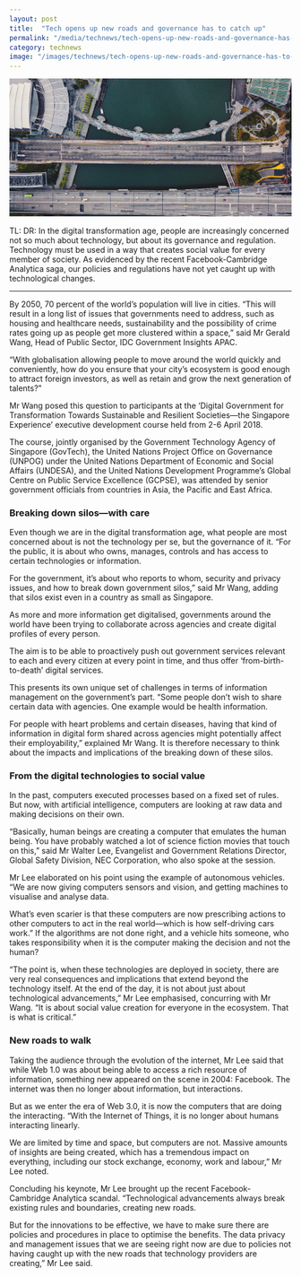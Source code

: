 ```yaml
---
layout: post
title:  "Tech opens up new roads and governance has to catch up"
permalink: "/media/technews/tech-opens-up-new-roads-and-governance-has-to-catch-up"
category: technews
image: "/images/technews/tech-opens-up-new-roads-and-governance-has-to-catch-up-part-1.png"
---
```


![Tech opens up new roads and governance has to catch up](/images/technews/tech-opens-up-new-roads-and-governance-has-to-catch-up-part-1.png)

TL: DR: In the digital transformation age, people are increasingly concerned not so much about technology, but about its governance and regulation. Technology must be used in a way that creates social value for every member of society. As evidenced by the recent Facebook-Cambridge Analytica saga, our policies and regulations have not yet caught up with technological changes.

---

By 2050, 70 percent of the world’s population will live in cities. “This will result in a long list of issues that governments need to address, such as housing and healthcare needs, sustainability and the possibility of crime rates going up as people get more clustered within a space,” said Mr Gerald Wang, Head of Public Sector, IDC Government Insights APAC. 

“With globalisation allowing people to move around the world quickly and conveniently, how do you ensure that your city’s ecosystem is good enough to attract foreign investors, as well as retain and grow the next generation of talents?”

 Mr Wang posed this question to participants at the ‘Digital Government for Transformation Towards Sustainable and Resilient Societies—the Singapore Experience’ executive development course held from 2-6 April 2018. 

The course, jointly organised by the Government Technology Agency of Singapore (GovTech), the United Nations Project Office on Governance (UNPOG) under the United Nations Department of Economic and Social Affairs (UNDESA), and the United Nations Development Programme’s Global Centre on Public Service Excellence (GCPSE), was attended by senior government officials from countries in Asia, the Pacific and East Africa. 

### **Breaking down silos—with care**
Even though we are in the digital transformation age, what people are most concerned about is not the technology per se, but the governance of it. “For the public, it is about who owns, manages, controls and has access to certain technologies or information. 

For the government, it’s about who reports to whom, security and privacy issues, and how to break down government silos,” said Mr Wang, adding that silos exist even in a country as small as Singapore. 

As more and more information get digitalised, governments around the world have been trying to collaborate across agencies and create digital profiles of every person. 

The aim is to be able to proactively push out government services relevant to each and every citizen at every point in time, and thus offer ‘from-birth-to-death’ digital services. 

This presents its own unique set of challenges in terms of information management on the government’s part. “Some people don’t wish to share certain data with agencies. One example would be health information. 

For people with heart problems and certain diseases, having that kind of information in digital form shared across agencies might potentially affect their employability,” explained Mr Wang. It is therefore necessary to think about the impacts and implications of the breaking down of these silos. 

### **From the digital technologies to social value**
In the past, computers executed processes based on a fixed set of rules. But now, with artificial intelligence, computers are looking at raw data and making decisions on their own.

“Basically, human beings are creating a computer that emulates the human being. You have probably watched a lot of science fiction movies that touch on this,” said Mr Walter Lee, Evangelist and Government Relations Director, Global Safety Division, NEC Corporation, who also spoke at the session. 

Mr Lee elaborated on his point using the example of autonomous vehicles. “We are now giving computers sensors and vision, and getting machines to visualise and analyse data. 

What’s even scarier is that these computers are now prescribing actions to other computers to act in the real world—which is how self-driving cars work.” If the algorithms are not done right, and a vehicle hits someone, who takes responsibility when it is the computer making the decision and not the human? 

“The point is, when these technologies are deployed in society, there are very real consequences and implications that extend beyond the technology itself. At the end of the day, it is not about just about technological advancements,” Mr Lee emphasised, concurring with Mr Wang. “It is about social value creation for everyone in the ecosystem. That is what is critical.”

### **New roads to walk**
Taking the audience through the evolution of the internet, Mr Lee said that while Web 1.0 was about being able to access a rich resource of information, something new appeared on the scene in 2004: Facebook. The internet was then no longer about information, but interactions. 

But as we enter the era of Web 3.0, it is now the computers that are doing the interacting. “With the Internet of Things, it is no longer about humans interacting linearly. 

We are limited by time and space, but computers are not. Massive amounts of insights are being created, which has a tremendous impact on everything, including our stock exchange, economy, work and labour,” Mr Lee noted. 

Concluding his keynote, Mr Lee brought up the recent Facebook-Cambridge Analytica scandal. “Technological advancements always break existing rules and boundaries, creating new roads. 

But for the innovations to be effective, we have to make sure there are policies and procedures in place to optimise the benefits. The data privacy and management issues that we are seeing right now are due to policies not having caught up with the new roads that technology providers are creating,” Mr Lee said. 

 

